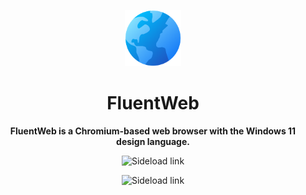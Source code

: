 
<p align="center">
  <img alt="Files Logo" src="FluentWeb2/Assets/Square44x44Logo.altform-unplated_targetsize-256.png" width="90px" />
  <h1 align="center">FluentWeb</h1>
</p>

**<p align="center">FluentWeb is a Chromium-based web browser with the Windows 11 design language.</p>**
<p align="center" style="text-decoration:none" href="https://github.com/FluentWebAuthors/FluentWeb/releases/download/autoupdate/FluentWeb.msixbundle">
    <img src="https://img.shields.io/badge/Sideload-Download-purple.svg?style=flat-round" alt="Sideload link" />
</p>

<p align="center" style="text-decoration:none" href="https://github.com/FluentWebAuthors/FluentWeb/releases/download/autoupdate/FluentWeb.msixbundle">
    <img src="https://img.shields.io/badge/Microsft%20Store-Coming%20soon-blue.svg?style=flat-round" alt="Sideload link" />
</p>
    
